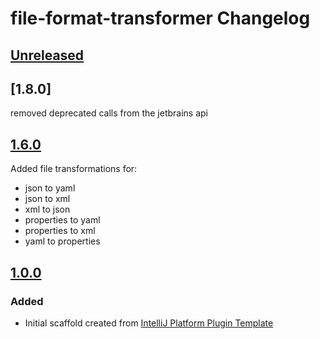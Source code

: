 <!-- Keep a Changelog guide -> https://keepachangelog.com -->

# file-format-transformer Changelog

## [Unreleased]

## [1.8.0]
removed deprecated calls from the jetbrains api

## [1.6.0]
Added file transformations for:

- json to yaml
- json to xml
- xml to json
- properties to yaml
- properties to xml
- yaml to properties

## [1.0.0]

### Added
- Initial scaffold created from [IntelliJ Platform Plugin Template](https://github.com/JetBrains/intellij-platform-plugin-template)

[Unreleased]: https://github.com/astrapi69/file-format-transformer/compare/v1.6.0...HEAD
[1.6.0]: https://github.com/astrapi69/file-format-transformer/compare/v1.0.0...v1.6.0
[1.0.0]: https://github.com/astrapi69/file-format-transformer/commits/v1.0.0
